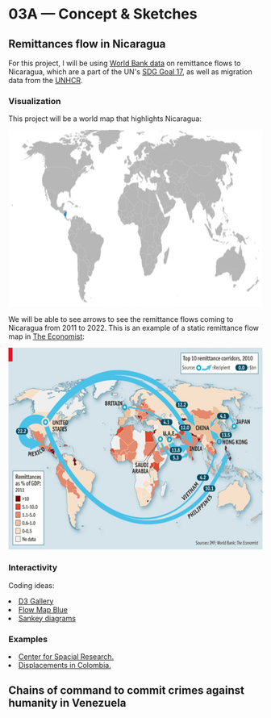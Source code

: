 # 03A — Concept & Sketches

## Remittances flow in Nicaragua

For this project, I will be using <a href="https://docs.google.com/spreadsheets/d/1OwVNWkA1BWKMijR12AdXpSLjrI0v__B-/edit#gid=733572361">World Bank data</a> on remittance flows to Nicaragua, which are a part of the UN's <a href="https://datatopics.worldbank.org/sdgatlas/goal-17-partnerships-for-the-goals/">SDG Goal 17</a>, as well as migration data from the <a href="https://www.unhcr.org/en-us/data.html">UNHCR</a>.

### Visualization

This project will be a world map that highlights Nicaragua:

<img src="https://github.com/ibonnet/majorstudio1/blob/71a5795cc61316773c21ba78c3f0fe9ec16bab5b/Lab03/03A-Concept&Sketches/WorldMapNicaragua.png" height="350">

We will be able to see arrows to see the remittance flows coming to Nicaragua from 2011 to 2022. This is an example of a static remittance flow map in <a href="https://www.economist.com/finance-and-economics/2012/04/28/new-rivers-of-gold">The Economist</a>:

<img src="https://github.com/ibonnet/majorstudio1/blob/2f11e57a3e9c2f743608ab105943caf4595f8354/Lab03/03A-Concept&Sketches/TheEconomistExample.jpg" height="400">

### Interactivity

Coding ideas:
<li><a href="https://d3-graph-gallery.com/graph/connectionmap_csv.html">D3 Gallery</a></li>
<li><a href="https://flowmap.blue/">Flow Map Blue</a></li>
<li><a href="https://datavizproject.com/data-type/flow-map/#:~:text=Flow%20Maps%20in%20cartography%20can,the%20connections%20shows%20the%20quantity">Sankey diagrams</a></li>

### Examples

<li><a href="https://c4sr.columbia.edu/csr-home/#!/about">Center for Spacial Research.</a></li>
<li><a href="https://colombia.c4sr.columbia.edu/applications/animation.html">Displacements in Colombia.</a></li>

## Chains of command to commit crimes against humanity in Venezuela


